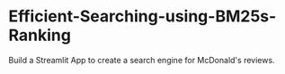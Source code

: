 # Efficient-Searching-using-BM25s-Ranking
Build a Streamlit App to create a search engine for McDonald's reviews.
